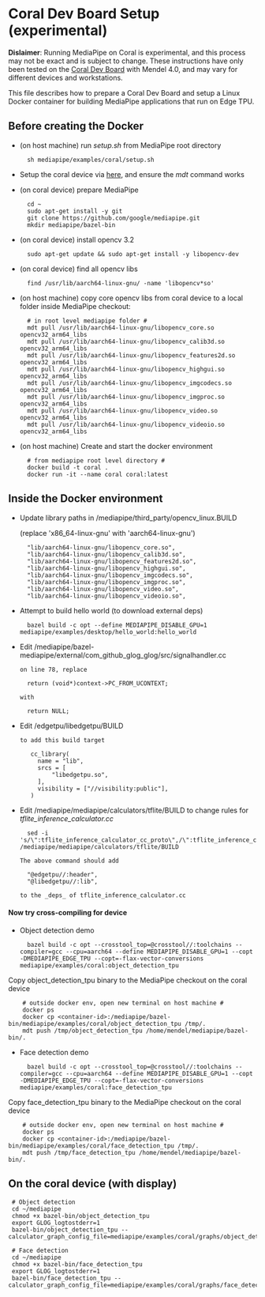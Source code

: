 # Coral Dev Board Setup (experimental)

**Dislaimer**: Running MediaPipe on Coral is experimental, and this process may
not be exact and is subject to change. These instructions have only been tested
on the [Coral Dev Board](https://coral.ai/products/dev-board/) with Mendel 4.0,
and may vary for different devices and workstations.

This file describes how to prepare a Coral Dev Board and setup a Linux
Docker container for building MediaPipe applications that run on Edge TPU.

## Before creating the Docker

* (on host machine) run _setup.sh_ from MediaPipe root directory

        sh mediapipe/examples/coral/setup.sh

* Setup the coral device via [here](https://coral.withgoogle.com/docs/dev-board/get-started/), and ensure the _mdt_ command works

* (on coral device) prepare MediaPipe

        cd ~
        sudo apt-get install -y git
        git clone https://github.com/google/mediapipe.git
        mkdir mediapipe/bazel-bin

* (on coral device) install opencv 3.2

        sudo apt-get update && sudo apt-get install -y libopencv-dev

* (on coral device) find all opencv libs

        find /usr/lib/aarch64-linux-gnu/ -name 'libopencv*so'

* (on host machine) copy core opencv libs from coral device to a local folder inside MediaPipe checkout:

        # in root level mediapipe folder #
        mdt pull /usr/lib/aarch64-linux-gnu/libopencv_core.so opencv32_arm64_libs
        mdt pull /usr/lib/aarch64-linux-gnu/libopencv_calib3d.so opencv32_arm64_libs
        mdt pull /usr/lib/aarch64-linux-gnu/libopencv_features2d.so opencv32_arm64_libs
        mdt pull /usr/lib/aarch64-linux-gnu/libopencv_highgui.so opencv32_arm64_libs
        mdt pull /usr/lib/aarch64-linux-gnu/libopencv_imgcodecs.so opencv32_arm64_libs
        mdt pull /usr/lib/aarch64-linux-gnu/libopencv_imgproc.so opencv32_arm64_libs
        mdt pull /usr/lib/aarch64-linux-gnu/libopencv_video.so opencv32_arm64_libs
        mdt pull /usr/lib/aarch64-linux-gnu/libopencv_videoio.so opencv32_arm64_libs

* (on host machine) Create and start the docker environment

        # from mediapipe root level directory #
        docker build -t coral .
        docker run -it --name coral coral:latest

## Inside the Docker environment

* Update library paths in /mediapipe/third_party/opencv_linux.BUILD

  (replace 'x86_64-linux-gnu' with 'aarch64-linux-gnu')

        "lib/aarch64-linux-gnu/libopencv_core.so",
        "lib/aarch64-linux-gnu/libopencv_calib3d.so",
        "lib/aarch64-linux-gnu/libopencv_features2d.so",
        "lib/aarch64-linux-gnu/libopencv_highgui.so",
        "lib/aarch64-linux-gnu/libopencv_imgcodecs.so",
        "lib/aarch64-linux-gnu/libopencv_imgproc.so",
        "lib/aarch64-linux-gnu/libopencv_video.so",
        "lib/aarch64-linux-gnu/libopencv_videoio.so",

* Attempt to build hello world (to download external deps)

        bazel build -c opt --define MEDIAPIPE_DISABLE_GPU=1 mediapipe/examples/desktop/hello_world:hello_world

* Edit  /mediapipe/bazel-mediapipe/external/com_github_glog_glog/src/signalhandler.cc

      on line 78, replace

        return (void*)context->PC_FROM_UCONTEXT;

      with

        return NULL;

* Edit /edgetpu/libedgetpu/BUILD

      to add this build target

         cc_library(
           name = "lib",
           srcs = [
               "libedgetpu.so",
           ],
           visibility = ["//visibility:public"],
         )

* Edit /mediapipe/mediapipe/calculators/tflite/BUILD to change rules for *tflite_inference_calculator.cc*

        sed -i 's/\":tflite_inference_calculator_cc_proto\",/\":tflite_inference_calculator_cc_proto\",\n\t\"@edgetpu\/\/:header\",\n\t\"@libedgetpu\/\/:lib\",/g' /mediapipe/mediapipe/calculators/tflite/BUILD

      The above command should add

        "@edgetpu//:header",
        "@libedgetpu//:lib",

      to the _deps_ of tflite_inference_calculator.cc

#### Now try cross-compiling for device

* Object detection demo

        bazel build -c opt --crosstool_top=@crosstool//:toolchains --compiler=gcc --cpu=aarch64 --define MEDIAPIPE_DISABLE_GPU=1 --copt -DMEDIAPIPE_EDGE_TPU --copt=-flax-vector-conversions mediapipe/examples/coral:object_detection_tpu

 Copy object_detection_tpu binary to the MediaPipe checkout on the coral device

        # outside docker env, open new terminal on host machine #
        docker ps
        docker cp <container-id>:/mediapipe/bazel-bin/mediapipe/examples/coral/object_detection_tpu /tmp/.
        mdt push /tmp/object_detection_tpu /home/mendel/mediapipe/bazel-bin/.

* Face detection demo

        bazel build -c opt --crosstool_top=@crosstool//:toolchains --compiler=gcc --cpu=aarch64 --define MEDIAPIPE_DISABLE_GPU=1 --copt -DMEDIAPIPE_EDGE_TPU --copt=-flax-vector-conversions mediapipe/examples/coral:face_detection_tpu

 Copy face_detection_tpu binary to the MediaPipe checkout on the coral device

        # outside docker env, open new terminal on host machine #
        docker ps
        docker cp <container-id>:/mediapipe/bazel-bin/mediapipe/examples/coral/face_detection_tpu /tmp/.
        mdt push /tmp/face_detection_tpu /home/mendel/mediapipe/bazel-bin/.

## On the coral device (with display)

     # Object detection
     cd ~/mediapipe
     chmod +x bazel-bin/object_detection_tpu
     export GLOG_logtostderr=1
     bazel-bin/object_detection_tpu --calculator_graph_config_file=mediapipe/examples/coral/graphs/object_detection_desktop_live.pbtxt

     # Face detection
     cd ~/mediapipe
     chmod +x bazel-bin/face_detection_tpu
     export GLOG_logtostderr=1
     bazel-bin/face_detection_tpu --calculator_graph_config_file=mediapipe/examples/coral/graphs/face_detection_desktop_live.pbtxt

